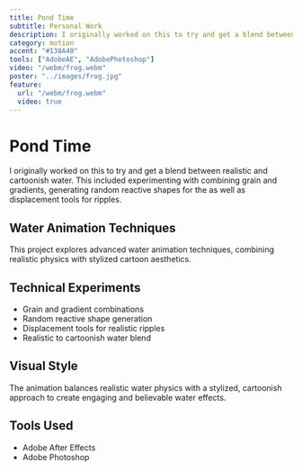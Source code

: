 ```yaml
---
title: Pond Time
subtitle: Personal Work
description: I originally worked on this to try and get a blend between realistic and cartoonish water. This included experimenting with combining grain and gradients, generating random reactive shapes for the as well as displacement tools for ripples.
category: motion
accent: "#138A40"
tools: ["AdobeAE", "AdobePhotoshop"]
video: "/webm/frog.webm"
poster: "../images/frog.jpg"
feature:
  url: "/webm/frog.webm"
  video: true
---
```


# Pond Time

I originally worked on this to try and get a blend between realistic and cartoonish water. This included experimenting with combining grain and gradients, generating random reactive shapes for the as well as displacement tools for ripples.

## Water Animation Techniques

This project explores advanced water animation techniques, combining realistic physics with stylized cartoon aesthetics.

## Technical Experiments

- Grain and gradient combinations
- Random reactive shape generation
- Displacement tools for realistic ripples
- Realistic to cartoonish water blend

## Visual Style

The animation balances realistic water physics with a stylized, cartoonish approach to create engaging and believable water effects.

## Tools Used

- Adobe After Effects
- Adobe Photoshop

